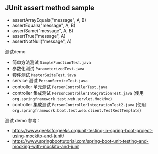 ## JUnit assert method sample
- assertArrayEquals("message", A, B)
- assertEquals("message", A, B)
- assertSame("message", A, B)
- assertTrue("message", A)
- assertNotNull("message", A)

测试demo
- 简单方法测试 `SimpleFunctionTest.java`
- 参数化测试 `ParameterizedTest.java`
- 套件测试 `MasterSuiteTest.java`
- service 测试 `PersonServiceTest.java`
- controller 单元测试 `PersonControllerTest.java`
- controller 集成测试 `PersonControllerIntegrationTest.java` (使用`org.springframework.test.web.servlet.MockMvc`)
- controller 集成测试 `PersonControllerIntegrationTest2.java` (使用`org.springframework.boot.test.web.client.TestRestTemplate`)

测试 demo 参考：
- https://www.geeksforgeeks.org/unit-testing-in-spring-boot-project-using-mockito-and-junit/
- https://www.springboottutorial.com/spring-boot-unit-testing-and-mocking-with-mockito-and-junit